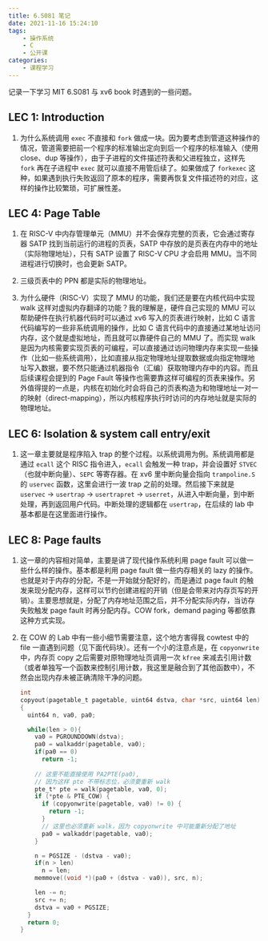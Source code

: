 ```yaml
---
title: 6.S081 笔记
date: 2021-11-16 15:24:10
tags:
	- 操作系统
    - C
    - 公开课
categories:
    - 课程学习
---
```


记录一下学习 MIT 6.S081 与 xv6 book 时遇到的一些问题。

<!-- more -->

## LEC 1: Introduction

1. 为什么系统调用 `exec` 不直接和 `fork` 做成一块。因为要考虑到管道这种操作的情况，管道需要把前一个程序的标准输出定向到后一个程序的标准输入（使用 close、dup 等操作），由于子进程的文件描述符表和父进程独立，这样先 `fork` 再在子进程中 `exec` 就可以直接不用管后续了。如果做成了 `forkexec` 这种，如果遇到执行失败返回了原本的程序，需要再恢复文件描述符的对应，这样的操作比较繁琐，可扩展性差。

## LEC 4: Page Table

1. 在 RISC-V 中内存管理单元（MMU）并不会保存完整的页表，它会通过寄存器 SATP 找到当前运行的进程的页表，SATP 中存放的是页表在内存中的地址（实际物理地址），只有 SATP 设置了 RISC-V CPU 才会启用 MMU。当不同进程进行切换时，也会更新 SATP。
2. 三级页表中的 PPN 都是实际的物理地址。

3. 为什么硬件（RISC-V）实现了 MMU 的功能，我们还是要在内核代码中实现 walk 这样对虚拟内存翻译的功能？我的理解是，硬件自己实现的 MMU 可以帮助硬件在执行机器代码时可以通过 xv6 写入的页表进行映射，比如 C 语言代码编写的一些非系统调用的操作，比如 C 语言代码中的直接通过某地址访问内存，这个就是虚拟地址，而且就可以靠硬件自己的 MMU 了。而实现 walk 是因为内核需要实现页表的可编程，可以直接通过访问物理内存来实现一些操作（比如一些系统调用），比如直接从指定物理地址提取数据或向指定物理地址写入数据，要不然只能通过机器指令（汇编）获取物理内存中的内容。而且后续课程会提到的 Page Fault 等操作也需要靠这样可编程的页表来操作。另外值得提的一点是，内核在初始化时会将自己的页表构造为和物理地址一对一的映射（direct-mapping），所以内核程序执行时访问的内存地址就是实际的物理地址。

## LEC 6: Isolation & system call entry/exit

1. 这一章主要就是程序陷入 trap 的整个过程。以系统调用为例。系统调用都是通过 `ecall` 这个 RISC 指令进入，`ecall` 会触发一种 trap，并会设置好 `STVEC` （也就中断向量）、`SEPC` 等寄存器。在 xv6 里中断向量会指向 `trampoline.S` 的 `uservec` 函数，这里会进行一波 trap 之前的处理。然后接下来就是 `uservec` -> `usertrap` -> `usertrapret` -> `userret`，从进入中断向量，到中断处理，再到返回用户代码。中断处理的逻辑都在 `usertrap`，在后续的 lab 中基本都是在这里面进行操作。

## LEC 8: Page faults

1. 这一章的内容相对简单，主要是讲了现代操作系统利用 page fault 可以做一些什么样的操作。基本都是利用 page fault 做一些内存相关的 lazy 的操作。也就是对于内存的分配，不是一开始就分配好的，而是通过 page fault 的触发来现分配内存，这样可以节约创建进程的开销（但是会带来对内存页写的开销）。主要思想就是，分配了内存地址范围之后，并不分配实际内存，当访存失败触发 page fault 时再分配内存。COW fork，demand paging 等都依靠这种方式实现。
2. 在 COW 的 Lab 中有一些小细节需要注意，这个地方害得我 cowtest 中的 file 一直遇到问题（见下面代码块）。还有一个小的注意点是，在 `copyonwrite` 中，内存页 copy 之后需要对原物理地址页调用一次 `kfree` 来减去引用计数（或者单独写一个函数来控制引用计数，我这里是融合到了其他函数中），不然会出现内存未被正确清除干净的问题。

    ```c
    int
    copyout(pagetable_t pagetable, uint64 dstva, char *src, uint64 len)
    {
      uint64 n, va0, pa0;
    
      while(len > 0){
        va0 = PGROUNDDOWN(dstva);
        pa0 = walkaddr(pagetable, va0);
        if(pa0 == 0)
          return -1;
    	
        // 这里不能直接使用 PA2PTE(pa0),
        // 因为这样 pte 不带标志位，必须要重新 walk
        pte_t* pte = walk(pagetable, va0, 0); 
        if (*pte & PTE_COW) {
          if (copyonwrite(pagetable, va0) != 0) {
            return -1;
          }
          // 这里也必须重新 walk，因为 copyonwrite 中可能重新分配了地址
          pa0 = walkaddr(pagetable, va0);
        }
    
        n = PGSIZE - (dstva - va0);
        if(n > len)
          n = len;
        memmove((void *)(pa0 + (dstva - va0)), src, n);
    
        len -= n;
        src += n;
        dstva = va0 + PGSIZE;
      }
      return 0;
    }
    ```

​		